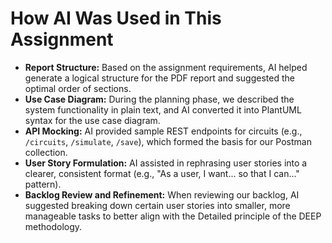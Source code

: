 # How AI Was Used in This Assignment
- **Report Structure:** Based on the assignment requirements, AI helped generate a logical structure for the PDF report and suggested the optimal order of sections.
- **Use Case Diagram:** During the planning phase, we described the system functionality in plain text, and AI converted it into PlantUML syntax for the use case diagram.
- **API Mocking:** AI provided sample REST endpoints for circuits (e.g., `/circuits`, `/simulate`, `/save`), which formed the basis for our Postman collection.
- **User Story Formulation:** AI assisted in rephrasing user stories into a clearer, consistent format (e.g., "As a user, I want... so that I can..." pattern).
- **Backlog Review and Refinement:** When reviewing our backlog, AI suggested breaking down certain user stories into smaller, more manageable tasks to better align with the Detailed principle of the DEEP methodology.